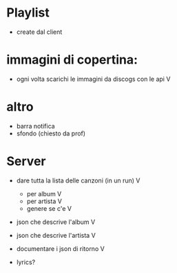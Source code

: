 # Playlist

* create dal client

# immagini di copertina:

* ogni volta scarichi le immagini da discogs con le api V

# altro

* barra notifica
* sfondo (chiesto da prof)

# Server

* dare tutta la lista delle canzoni (in un run) V
  * per album V
  * per artista V
  * genere se c'e V

* json che descrive l'album V
* json che descrive l'artista V
* documentare i json di ritorno V
* lyrics?
